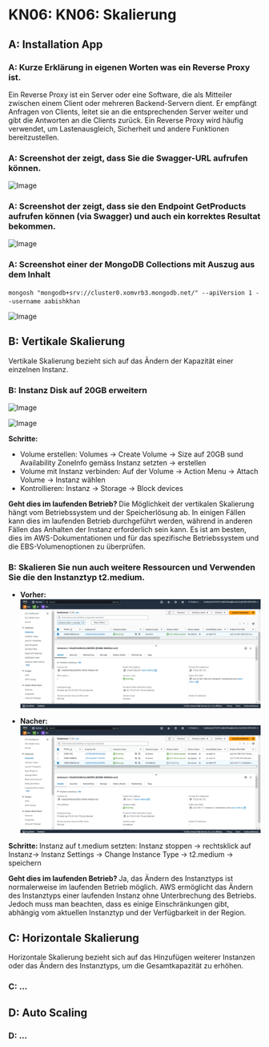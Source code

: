 # KN06: KN06: Skalierung

## A: Installation App

### A: Kurze Erklärung in eigenen Worten was ein Reverse Proxy ist.

Ein Reverse Proxy ist ein Server oder eine Software, die als Mitteiler zwischen einem Client oder mehreren Backend-Servern dient. Er empfängt Anfragen von Clients, leitet sie an die entsprechenden Server weiter und gibt die Antworten an die Clients zurück.
Ein Reverse Proxy wird häufig verwendet, um Lastenausgleich, Sicherheit und andere Funktionen bereitzustellen.

### A: Screenshot der zeigt, dass Sie die Swagger-URL aufrufen können.

![Image](https://github.com/aabishtkhh/m346-aabish/blob/main/KN06/Image/SwaggerURL.png)

### A: Screenshot der zeigt, dass sie den Endpoint GetProducts aufrufen können (via Swagger) und auch ein korrektes Resultat bekommen.

![Image](https://github.com/aabishtkhh/m346-aabish/blob/main/KN06/Image/SwaggerGetProducts.png)

### A: Screenshot einer der MongoDB Collections mit Auszug aus dem Inhalt

`mongosh "mongodb+srv://cluster0.xomvrb3.mongodb.net/" --apiVersion 1 --username aabishkhan`

![Image](https://github.com/aabishtkhh/m346-aabish/blob/main/KN06/Image/Mongo.png)

## B: Vertikale Skalierung

Vertikale Skalierung bezieht sich auf das Ändern der Kapazität einer einzelnen Instanz.

### B: Instanz Disk auf 20GB erweitern

![Image](https://github.com/aabishtkhh/m346-aabish/blob/main/KN06/Image/Before-Storge.png)

![Image](https://github.com/aabishtkhh/m346-aabish/blob/main/KN06/Image/Storge.png)

<b>Schritte: </b>

- Volume erstellen: Volumes -> Create Volume -> Size auf 20GB sund Availability ZoneInfo gemäss Instanz setzten -> erstellen
- Volume mit Instanz verbinden: Auf der Volume -> Action Menu -> Attach Volume -> Instanz wählen
- Kontrollieren: Instanz -> Storage -> Block devices

<b> Geht dies im laufenden Betrieb? </b>
Die Möglichkeit der vertikalen Skalierung hängt vom Betriebssystem und der Speicherlösung ab. In einigen Fällen kann dies im laufenden Betrieb durchgeführt werden, während in anderen Fällen das Anhalten der Instanz erforderlich sein kann.
Es ist am besten, dies im AWS-Dokumentationen und für das spezifische Betriebssystem und die EBS-Volumenoptionen zu überprüfen.

### B: Skalieren Sie nun auch weitere Ressourcen und Verwenden Sie die den Instanztyp t2.medium.

- <b>Vorher:</b>
  ![Image](https://github.com/aabishtkhh/m346-aabish/blob/main/KN06/Image/KN06-Before-InstanceRessource.png)

- <b>Nacher:</b>
  ![Image](https://github.com/aabishtkhh/m346-aabish/blob/main/KN06/Image/KN06-After-InstanceRessource.png)

<b>Schritte: </b>
Instanz auf t.medium setzten: Instanz stoppen -> rechtsklick auf Instanz-> Instanz Settings -> Change Instance Type -> t2.medium -> speichern

<b> Geht dies im laufenden Betrieb? </b>
Ja, das Ändern des Instanztyps ist normalerweise im laufenden Betrieb möglich. AWS ermöglicht das Ändern des Instanztyps einer laufenden Instanz ohne Unterbrechung des Betriebs. Jedoch muss man beachten, dass es einige Einschränkungen gibt, abhängig vom aktuellen Instanztyp und der Verfügbarkeit in der Region.

## C: Horizontale Skalierung

Horizontale Skalierung bezieht sich auf das Hinzufügen weiterer Instanzen oder das Ändern des Instanztyps, um die Gesamtkapazität zu erhöhen.

### C: ...

## D: Auto Scaling

### D: ...
